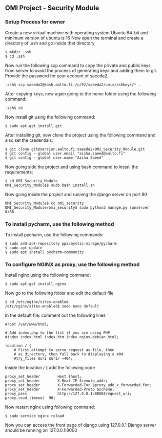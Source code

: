 OMI Project - Security Module
-----------------------------


### Setup Process for owner

Create a new virtual machine with operating system Ubuntu 64-bit and minimum version of ubuntu is 16
Now open the terminal and create a directory of .ssh and go inside that directory

```
$ mkdir .ssh
$ cd .ssh
```

Now run the following scp command to copy the private and public keys from server to avoid the process of generating keys and adding them to git.
Provide the password for your account of saeeda2

```
.ssh$ scp saeeda2@kosh.aalto.fi:/u/92/saeeda2/unix/sshkeys/* .
```

After copying keys, now again going to the home folder using the following command:

```
.ssh$ cd
```

Now install git using the following command:

```
$ sudo apt-get install git
```

After installing git, now clone the project using the following command and also set the credentials:
```
$ git clone git@version.aalto.fi:saeeda2/OMI_Security_Module.git
$ git config --global user.email "aisha.saeed@aalto.fi"
$ git config --global user.name "Aisha Saeed"
```

Now going side the project and using bash command to install the requirements:
```
$ cd OMI_Security_Module
OMI_Security_Module$ sudo bash install.sh
```

Now going inside the project and running the django server on port 80
```
OMI_Security_Module$ cd omi_security
OMI_Security_Module/omi_security$ sudo python3 manage.py runserver 0:80
```

### To install pycharm, use the following method

To install pycharm, use the following commands:

```
$ sudo add-apt-repository ppa:mystic-mirage/pycharm
$ sudo apt update
$ sudo apt install pycharm-community
```


### To configure NGINX as proxy, use the following method

Install nginx using the following command:

```
$ sudo apt-get install nginx
```
Now go to the following folder and edit the default file

```
$ cd /etc/nginx/sites-enabled
/etc/nginx/sites-enabled$ sudo nano default
```

In the default file: comment out the following lines
```
#root /var/www/html;

# Add index.php to the list if you are using PHP
#index index.html index.htm index.nginx-debian.html;

location / {
    # First attempt to serve request as file, then
    # as directory, then fall back to displaying a 404.
    #try_files $uri $uri/ =404;

```
Inside the location / {   add the following code
```
proxy_set_header        Host $host;
proxy_set_header        X-Real-IP $remote_addr;
proxy_set_header        X-Forwarded-For $proxy_add_x_forwarded_for;
proxy_set_header        X-Forwarded-Proto $scheme;
proxy_pass              http://127.0.0.1:8000$request_uri;
proxy_read_timeout  90;

```

Now restart nginx using following command:
```
$ sudo service nginx reload
```
Now you can access the front page of django using 127.0.0.1
Django server should be running on 127.0.0.1:8000

















